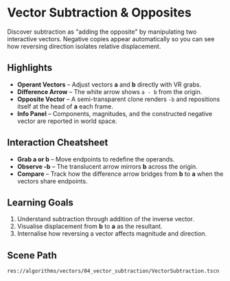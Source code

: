 ﻿# Vector Subtraction & Opposites

Discover subtraction as "adding the opposite" by manipulating two interactive vectors. Negative copies appear automatically so you can see how reversing direction isolates relative displacement.

## Highlights
- **Operant Vectors** – Adjust vectors **a** and **b** directly with VR grabs.
- **Difference Arrow** – The white arrow shows `a - b` from the origin.
- **Opposite Vector** – A semi-transparent clone renders `-b` and repositions itself at the head of **a** each frame.
- **Info Panel** – Components, magnitudes, and the constructed negative vector are reported in world space.

## Interaction Cheatsheet
- **Grab a or b** – Move endpoints to redefine the operands.
- **Observe -b** – The translucent arrow mirrors **b** across the origin.
- **Compare** – Track how the difference arrow bridges from **b** to **a** when the vectors share endpoints.

## Learning Goals
1. Understand subtraction through addition of the inverse vector.
2. Visualise displacement from **b** to **a** as the resultant.
3. Internalise how reversing a vector affects magnitude and direction.

## Scene Path
```
res://algorithms/vectors/04_vector_subtraction/VectorSubtraction.tscn
```
